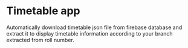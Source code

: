 # Timetable app

Automatically download timetable json file from firebase database and extract it to display timetable information according to your branch extracted from roll number.

